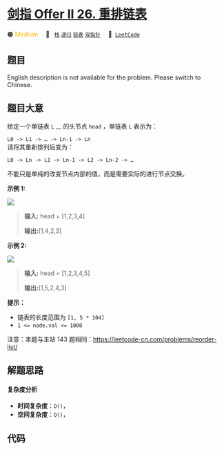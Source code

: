 # [剑指 Offer II 26. 重排链表](https://leetcode.cn/problems/LGjMqU)

🟠 <font color=#ffb800>Medium</font>&emsp; 🔖&ensp; [`栈`](/leetcode/outline/tag/stack.md) [`递归`](/leetcode/outline/tag/recursion.md) [`链表`](/leetcode/outline/tag/linked-list.md) [`双指针`](/leetcode/outline/tag/two-pointers.md)&emsp; 🔗&ensp;[`LeetCode`](https://leetcode.cn/problems/LGjMqU)


## 题目

English description is not available for the problem. Please switch to
Chinese.


## 题目大意

给定一个单链表 `L` __ 的头节点 `head` ，单链表 `L` 表示为：

` L0 -> L1 -> … -> Ln-1 -> Ln `  
请将其重新排列后变为：

`L0 -> Ln -> L1 -> Ln-1 -> L2 -> Ln-2 -> …`

不能只是单纯的改变节点内部的值，而是需要实际的进行节点交换。



**示例 1:**

![](https://pic.leetcode-cn.com/1626420311-PkUiGI-image.png)

> 
> 
> 
> 
> 
> **输入:** head = [1,2,3,4]
> 
> **输出:**[1,4,2,3]

**示例 2:**

![](https://pic.leetcode-cn.com/1626420320-YUiulT-image.png)

> 
> 
> 
> 
> 
> **输入:** head = [1,2,3,4,5]
> 
> **输出:**[1,5,2,4,3]



**提示：**

  * 链表的长度范围为 `[1, 5 * 104]`
  * `1 <= node.val <= 1000`



注意：本题与主站 143 题相同：<https://leetcode-cn.com/problems/reorder-list/>


## 解题思路

#### 复杂度分析

- **时间复杂度**：`O()`，
- **空间复杂度**：`O()`，

## 代码

```javascript

```